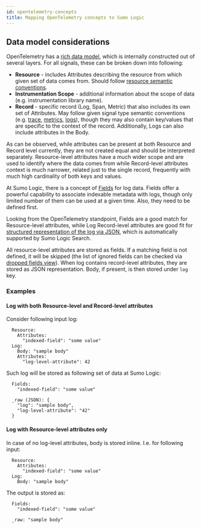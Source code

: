 ```yaml
---
id: opentelemetry-concepts
title: Mapping OpenTelemetry concepts to Sumo Logic
---
```




## Data model considerations

OpenTelemetry has a [rich data model], which is internally constructed out of several layers. For all signals,
these can be broken down into following:

- **Resource** - includes Attributes describing the resource from which given set of data comes from.
  Should follow [resource semantic conventions].
- **Instrumentation Scope** - additional information about the scope of data (e.g. instrumentation library name).
- **Record** - specific record (Log, Span, Metric) that also includes its own set of Attributes. May follow given
  signal type semantic conventions (e.g. [trace], [metrics], [logs]), though they may also contain key/values that are
  specific to the context of the record. Additionally, Logs can also include attributes in the Body.

As can be observed, while attributes can be present at both Resource and Record level currently, they are not created
equal and should be interpreted separately. Resource-level attributes have a much wider scope and are used to identify
where the data comes from while Record-level attributes context is much narrower, related just to the single record,
frequently with much high cardinality of both keys and values.

At Sumo Logic, there is a concept of [Fields](https://help.sumologic.com/docs/manage/fields) for log data. Fields offer
a powerful capability to associate indexable metadata with logs, though only limited number of them can be used
at a given time. Also, they need to be defined first.

Looking from the OpenTelemetry standpoint, Fields are a good match for Resource-level attributes,
while Log Record-level attributes are good fit for [structured representation of the log via JSON], which
is automatically supported by Sumo Logic Search.

All resource-level attributes are stored as fields. If a matching field is not defined, it will be skipped (the list
of ignored fields can be checked via [dropped fields view]).
When log contains record-level attributes, they are stored as JSON representation. Body, if present, is then
stored under `log` key.

### Examples

#### Log with both Resource-level and Record-level attributes

Consider following input log:

```
  Resource:
    Attributes:
      "indexed-field": "some value"
  Log:
    Body: "sample body"
    Attributes:
      "log-level-attribute": 42
```

Such log will be stored as following set of data at Sumo Logic:

```
  Fields:
    "indexed-field": "some value"

  _raw (JSON): {
    "log": "sample body",
    "log-level-attribute": "42"
  }
```

#### Log with Resource-level attributes only

In case of no log-level attributes, body is stored inline. I.e. for following input:

```
  Resource:
    Attributes:
      "indexed-field": "some value"
  Log:
    Body: "sample body"
```

The output is stored as:

```
  Fields:
    "indexed-field": "some value"

  _raw: "sample body"
```

[rich data model]: https://github.com/open-telemetry/opentelemetry-proto/tree/main/opentelemetry/proto
[resource semantic conventions]: https://github.com/open-telemetry/opentelemetry-specification/tree/main/specification/resource/semantic_conventions
[trace]: https://github.com/open-telemetry/opentelemetry-specification/tree/main/specification/trace/semantic_conventions
[metrics]: https://github.com/open-telemetry/opentelemetry-specification/tree/main/specification/metrics/semantic_conventions
[logs]: https://github.com/open-telemetry/opentelemetry-specification/tree/main/specification/logs/semantic_conventions
[structured representation of the log via JSON]: https://help.sumologic.com/docs/search/get-started-with-search/search-basics/view-search-results-json-logs
[dropped fields view]: https://help.sumologic.com/docs/manage/fields/#view-dropped-fields
